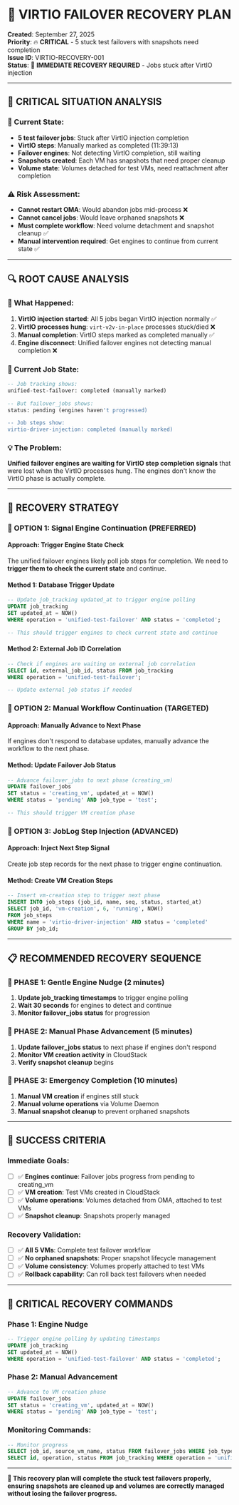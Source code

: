 # 🔧 **VIRTIO FAILOVER RECOVERY PLAN**

**Created**: September 27, 2025  
**Priority**: 🔥 **CRITICAL** - 5 stuck test failovers with snapshots need completion  
**Issue ID**: VIRTIO-RECOVERY-001  
**Status**: 🚨 **IMMEDIATE RECOVERY REQUIRED** - Jobs stuck after VirtIO injection

---

## 🎯 **CRITICAL SITUATION ANALYSIS**

### **🚨 Current State:**
- **5 test failover jobs**: Stuck after VirtIO injection completion
- **VirtIO steps**: Manually marked as completed (11:39:13)
- **Failover engines**: Not detecting VirtIO completion, still waiting
- **Snapshots created**: Each VM has snapshots that need proper cleanup
- **Volume state**: Volumes detached for test VMs, need reattachment after completion

### **⚠️ Risk Assessment:**
- **Cannot restart OMA**: Would abandon jobs mid-process ❌
- **Cannot cancel jobs**: Would leave orphaned snapshots ❌
- **Must complete workflow**: Need volume detachment and snapshot cleanup ✅
- **Manual intervention required**: Get engines to continue from current state ✅

---

## 🔍 **ROOT CAUSE ANALYSIS**

### **🔧 What Happened:**
1. **VirtIO injection started**: All 5 jobs began VirtIO injection normally ✅
2. **VirtIO processes hung**: `virt-v2v-in-place` processes stuck/died ❌
3. **Manual completion**: VirtIO steps marked as completed manually ✅
4. **Engine disconnect**: Unified failover engines not detecting manual completion ❌

### **🎯 Current Job State:**
```sql
-- Job tracking shows:
unified-test-failover: completed (manually marked)

-- But failover_jobs shows:
status: pending (engines haven't progressed)

-- Job steps show:
virtio-driver-injection: completed (manually marked)
```

### **💡 The Problem:**
**Unified failover engines are waiting for VirtIO step completion signals** that were lost when the VirtIO processes hung. The engines don't know the VirtIO phase is actually complete.

---

## 🔧 **RECOVERY STRATEGY**

### **🎯 OPTION 1: Signal Engine Continuation (PREFERRED)**

#### **Approach: Trigger Engine State Check**
The unified failover engines likely poll job steps for completion. We need to **trigger them to check the current state** and continue.

#### **Method 1: Database Trigger Update**
```sql
-- Update job_tracking updated_at to trigger engine polling
UPDATE job_tracking 
SET updated_at = NOW() 
WHERE operation = 'unified-test-failover' AND status = 'completed';

-- This should trigger engines to check current state and continue
```

#### **Method 2: External Job ID Correlation**
```sql
-- Check if engines are waiting on external job correlation
SELECT id, external_job_id, status FROM job_tracking 
WHERE operation = 'unified-test-failover';

-- Update external job status if needed
```

### **🎯 OPTION 2: Manual Workflow Continuation (TARGETED)**

#### **Approach: Manually Advance to Next Phase**
If engines don't respond to database updates, manually advance the workflow to the next phase.

#### **Method: Update Failover Job Status**
```sql
-- Advance failover_jobs to next phase (creating_vm)
UPDATE failover_jobs 
SET status = 'creating_vm', updated_at = NOW() 
WHERE status = 'pending' AND job_type = 'test';

-- This should trigger VM creation phase
```

### **🎯 OPTION 3: JobLog Step Injection (ADVANCED)**

#### **Approach: Inject Next Step Signal**
Create job step records for the next phase to trigger engine continuation.

#### **Method: Create VM Creation Steps**
```sql
-- Insert vm-creation step to trigger next phase
INSERT INTO job_steps (job_id, name, seq, status, started_at)
SELECT job_id, 'vm-creation', 6, 'running', NOW()
FROM job_steps 
WHERE name = 'virtio-driver-injection' AND status = 'completed'
GROUP BY job_id;
```

---

## 📋 **RECOMMENDED RECOVERY SEQUENCE**

### **🚀 PHASE 1: Gentle Engine Nudge (2 minutes)**
1. **Update job_tracking timestamps** to trigger engine polling
2. **Wait 30 seconds** for engines to detect and continue
3. **Monitor failover_jobs status** for progression

### **🔧 PHASE 2: Manual Phase Advancement (5 minutes)**
1. **Update failover_jobs status** to next phase if engines don't respond
2. **Monitor VM creation activity** in CloudStack
3. **Verify snapshot cleanup** begins

### **🚨 PHASE 3: Emergency Completion (10 minutes)**
1. **Manual VM creation** if engines still stuck
2. **Manual volume operations** via Volume Daemon
3. **Manual snapshot cleanup** to prevent orphaned snapshots

---

## 🎯 **SUCCESS CRITERIA**

### **Immediate Goals:**
- [ ] ✅ **Engines continue**: Failover jobs progress from pending to creating_vm
- [ ] ✅ **VM creation**: Test VMs created in CloudStack
- [ ] ✅ **Volume operations**: Volumes detached from OMA, attached to test VMs
- [ ] ✅ **Snapshot cleanup**: Snapshots properly managed

### **Recovery Validation:**
- [ ] ✅ **All 5 VMs**: Complete test failover workflow
- [ ] ✅ **No orphaned snapshots**: Proper snapshot lifecycle management
- [ ] ✅ **Volume consistency**: Volumes properly attached to test VMs
- [ ] ✅ **Rollback capability**: Can roll back test failovers when needed

---

## 🚨 **CRITICAL RECOVERY COMMANDS**

### **Phase 1: Engine Nudge**
```sql
-- Trigger engine polling by updating timestamps
UPDATE job_tracking 
SET updated_at = NOW() 
WHERE operation = 'unified-test-failover' AND status = 'completed';
```

### **Phase 2: Manual Advancement**
```sql
-- Advance to VM creation phase
UPDATE failover_jobs 
SET status = 'creating_vm', updated_at = NOW() 
WHERE status = 'pending' AND job_type = 'test';
```

### **Monitoring Commands:**
```sql
-- Monitor progress
SELECT job_id, source_vm_name, status FROM failover_jobs WHERE job_type = 'test';
SELECT id, operation, status FROM job_tracking WHERE operation = 'unified-test-failover';
```

---

**🎯 This recovery plan will complete the stuck test failovers properly, ensuring snapshots are cleaned up and volumes are correctly managed without losing the failover progress.**






